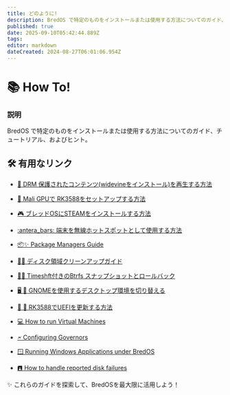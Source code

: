 ```yaml
---
title: どのように!
description: BredOS で特定のものをインストールまたは使用する方法についてのガイド、チュートリアル、ヒント
published: true
date: 2025-09-10T05:42:44.889Z
tags:
editor: markdown
dateCreated: 2024-08-27T06:01:06.954Z
---
```


# 📚 How To!

### **説明**

BredOS で特定のものをインストールまたは使用する方法についてのガイド、チュートリアル、およびヒント。

## 🛠️ 有用なリンク

- [🎥 DRM 保護されたコンテンツ(widevineをインストール)を再生する方法](/ja/how-to/widevine-watch-drm-content)

- [🐾 Mali GPUで RK3588をセットアップする方法](/ja/how-to/how-to-setup-panthor)

- [🎮 ブレッドOSにSTEAMをインストールする方法](/how-to/how-to-install-steam)

- [:antera_bars: 端末を無線ホットスポットとして使用する方法](/how-to/how-to-use-your-device-as-ap)

- [📦✨ Package Managers Guide](/how-to/package-management)

- [🧹💾 ディスク領域クリーンアップガイド](/how-to/free-space-up)

- [📸🔄 Timeshft付きのBtrfs スナップショットとロールバック](/how-to/timeshift-system-snapshots-and-rollbacks-on-btrfs)

- [🖥️ 🔄 GNOMEを使用するデスクトップ環境を切り替える](/how-to/switch-desktop-environments)

- [💾 🔄 RK3588でUEFIを更新する方法](/how-to/update-uefi-rk3588)

- [💻 How to run Virtual Machines](/how-to/run-vms)

- [🗲 Configuring Governors](/how-to/govctl)

- [🪟 Running Windows Applications under BredOS](/how-to/proton-run)

- [🖪 How to handle reported disk failures](/how-to/disk-failure)

✨ これらのガイドを探索して、BredOSを最大限に活用しよう！